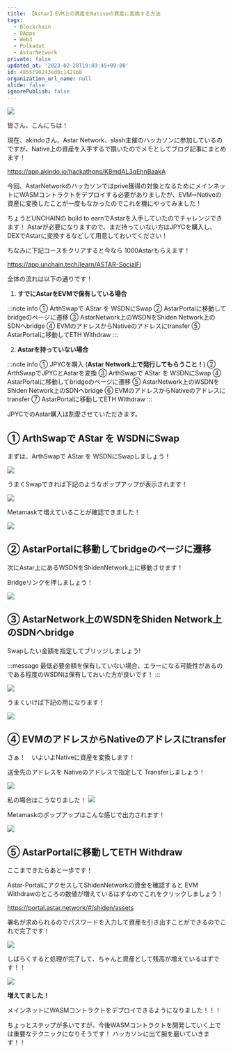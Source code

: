 ```yaml
---
title: 【Astar】EVM上の資産をNativeの資産に変換する方法
tags:
  - Blockchain
  - DApps
  - Web3
  - Polkadot
  - AstarNetwork
private: false
updated_at: '2023-02-28T19:03:45+09:00'
id: 4855f90243ed0c1421b8
organization_url_name: null
slide: false
ignorePublish: false
---
```

![](https://storage.googleapis.com/zenn-user-upload/c3e26f233110-20230225.jpeg)

皆さん、こんにちは！

現在、akindoさん、Astar Network、slash主催のハッカソンに参加しているのですが、Native上の資産を入手するで躓いたのでメモとしてブログ記事にまとめます！

https://app.akindo.io/hackathons/K8mdAL3qEhnBaakA

今回、AstarNetworkのハッカソンではprive獲得の対象となるためにメインネットにWASMコントラクトをデプロイする必要がありましたが、EVM⇨Nativeの資産に変換したことが一度もなかったのでこれを機にやってみました！

ちょうどUNCHAINの build to earnでAstarを入手していたのでチャレンジできます！
Astarが必要になりますので、まだ持っていない方はJPYCを購入し、DEXでAstarに変換するなどして用意しておいてください！

ちなみに下記コースをクリアすると今なら 1000Astarもらえます！

https://app.unchain.tech/learn/ASTAR-SocialFi


全体の流れは以下の通りです！

1. **すでにAstarをEVMで保有している場合**

:::note info
① ArthSwapで AStar を WSDNにSwap
② AstarPortalに移動してbridgeのページに遷移
③ AstarNetwork上のWSDNをShiden Network上のSDNへbridge
④ EVMのアドレスからNativeのアドレスにtransfer
⑤ AstarPortalに移動してETH Withdraw
:::

2. **Astarを持っていない場合**

:::note info
① JPYCを購入 (**Astar Network上で発行してもらうこと！**)
② ArthSwapでJPYCとAstarを変換
③ ArthSwapで AStar を WSDNにSwap
④ AstarPortalに移動してbridgeのページに遷移
⑤ AstarNetwork上のWSDNをShiden Network上のSDNへbridge
⑥ EVMのアドレスからNativeのアドレスにtransfer
⑦ AstarPortalに移動してETH Withdraw
:::

JPYCでのAstar購入は割愛させていただきます。

## ① ArthSwapで AStar を WSDNにSwap

まずは、ArthSwapで AStar を WSDNにSwapしましょう！ 

![](https://storage.googleapis.com/zenn-user-upload/cf22abe6488c-20230225.png)

うまくSwapできれば下記のようなポップアップが表示されます！

![](https://storage.googleapis.com/zenn-user-upload/a460849adfee-20230225.png)

Metamaskで増えていることが確認できました！

![](https://storage.googleapis.com/zenn-user-upload/6a713a971cd9-20230225.png)

## ② AstarPortalに移動してbridgeのページに遷移

次にAstar上にあるWSDNをShidenNetwork上に移動させます！

Bridgeリンクを押しましょう！

![](https://storage.googleapis.com/zenn-user-upload/46f954c15e41-20230225.png)

## ③ AstarNetwork上のWSDNをShiden Network上のSDNへbridge

Swapしたい金額を指定してブリッジしましょう!

:::message
最低必要金額を保有していない場合、エラーになる可能性があるのである程度のWSDNは保有しておいた方が良いです！
:::

![](https://storage.googleapis.com/zenn-user-upload/6d203b7be1fc-20230225.png)

うまくいけば下記の用になります！

![](https://storage.googleapis.com/zenn-user-upload/d84bead15e26-20230225.png)

## ④ EVMのアドレスからNativeのアドレスにtransfer

さぁ！　いよいよNativeに資産を変換します！

送金先のアドレスを Nativeのアドレスで指定して Transferしましょう！

![](https://storage.googleapis.com/zenn-user-upload/1778e1ffb1e5-20230225.png)

私の場合はこうなりました！
![](https://storage.googleapis.com/zenn-user-upload/b053f0972acd-20230225.png)


Metamaskのポップアップはこんな感じで出力されます！

![](https://storage.googleapis.com/zenn-user-upload/053582b8230d-20230225.png)


## ⑤ AstarPortalに移動してETH Withdraw

ここまできたらあと一歩です！

Astar-PortalにアクセスしてShidenNetworkの資金を確認すると EVM Withdrawのところの数値が増えているはずなのでこれをクリックしましょう！

https://portal.astar.network/#/shiden/assets

署名が求められるのでパスワードを入力して資産を引き出すことができるのでこれで完了です！

![](https://storage.googleapis.com/zenn-user-upload/dc5f34f58067-20230225.png)

しばらくすると処理が完了して、ちゃんと資産として残高が増えているはずです！！

![](https://storage.googleapis.com/zenn-user-upload/9ade8032efd6-20230225.png)

**増えてました！**

メインネットにWASMコントラクトをデプロイできるようになりました！！！

ちょっとステップが多いですが、今後WASMコントラクトを開発していく上では重要なテクニックになりそうです！
ハッカソンに出て腕を磨いていきます！！

